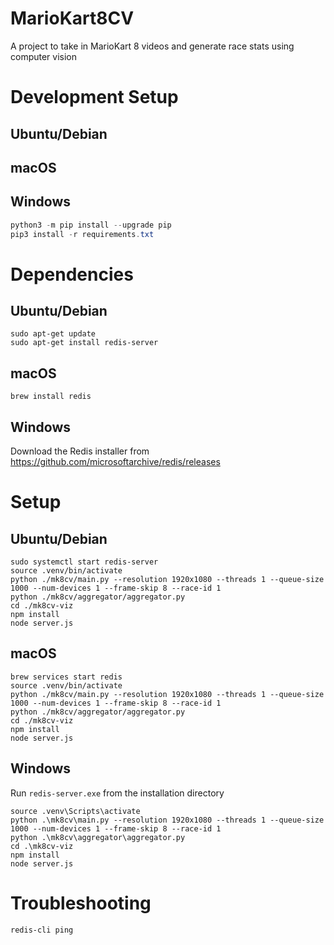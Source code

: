 # MarioKart8CV
A project to take in MarioKart 8 videos and generate race stats using computer vision

# Development Setup
## Ubuntu/Debian

## macOS

## Windows
```powershell
python3 -m pip install --upgrade pip
pip3 install -r requirements.txt

```

# Dependencies
## Ubuntu/Debian
```
sudo apt-get update
sudo apt-get install redis-server
```

## macOS
```
brew install redis
```

## Windows
Download the Redis installer from https://github.com/microsoftarchive/redis/releases

# Setup
## Ubuntu/Debian
```
sudo systemctl start redis-server
source .venv/bin/activate
python ./mk8cv/main.py --resolution 1920x1080 --threads 1 --queue-size 1000 --num-devices 1 --frame-skip 8 --race-id 1
python ./mk8cv/aggregator/aggregator.py
cd ./mk8cv-viz
npm install
node server.js
```

## macOS
```
brew services start redis
source .venv/bin/activate
python ./mk8cv/main.py --resolution 1920x1080 --threads 1 --queue-size 1000 --num-devices 1 --frame-skip 8 --race-id 1
python ./mk8cv/aggregator/aggregator.py
cd ./mk8cv-viz
npm install
node server.js
```

## Windows
Run `redis-server.exe` from the installation directory
```
source .venv\Scripts\activate
python .\mk8cv\main.py --resolution 1920x1080 --threads 1 --queue-size 1000 --num-devices 1 --frame-skip 8 --race-id 1
python .\mk8cv\aggregator\aggregator.py
cd .\mk8cv-viz
npm install
node server.js
```


# Troubleshooting
```
redis-cli ping
```